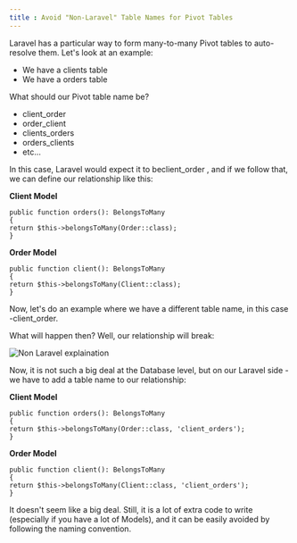 ```yaml
---
title : Avoid "Non-Laravel" Table Names for Pivot Tables
---
```


Laravel has a particular way to form many-to-many Pivot tables to auto-resolve them. Let's look at an example:

- We have a <span class="text-[13px] bg-[#EDEEF3] px-2 py-1">clients</span> table
- We have a <span class="text-[13px] bg-[#EDEEF3] px-2 py-1">orders</span> table

What should our Pivot table name be?

- client_order
- order_client
- clients_orders
- orders_clients
- etc...


In this case, Laravel would expect it to be<span class="text-[13px] bg-[#EDEEF3] px-2 py-1">client_order</span> , and if we follow that, we can define our relationship like this:

**Client Model**

    public function orders(): BelongsToMany
    {
    return $this->belongsToMany(Order::class);
    }


**Order Model**

    public function client(): BelongsToMany
    {
    return $this->belongsToMany(Client::class);
    }


Now, let's do an example where we have a different table name, in this case <span class="text-[13px] bg-[#EDEEF3] px-2 py-1">-client_order.</span>

What will happen then? Well, our relationship will break:

![Non Laravel explaination](/images/45_img1.png)

Now, it is not such a big deal at the Database level, but on our Laravel side - we have to add a table name to our relationship:

**Client Model**

    public function orders(): BelongsToMany
    {
    return $this->belongsToMany(Order::class, 'client_orders');
    }

**Order Model**

    public function client(): BelongsToMany
    {
    return $this->belongsToMany(Client::class, 'client_orders');
    }

It doesn't seem like a big deal. Still, it is a lot of extra code to write (especially if you have a lot of Models), and it can be easily avoided by following the naming convention.

